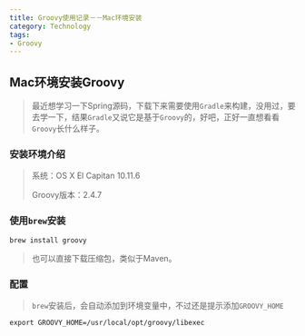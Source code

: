 ```yaml
---
title: Groovy使用记录－－Mac环境安装
category: Technology
tags:
- Groovy
---
```


## Mac环境安装Groovy

> 最近想学习一下Spring源码，下载下来需要使用``Gradle``来构建，没用过，要去学一下，结果``Gradle``又说它是基于``Groovy``的，好吧，正好一直想看看``Groovy``长什么样子。

### 安装环境介绍

> 系统：OS X El Capitan 10.11.6
> 
> Groovy版本：2.4.7

<!-- more -->

### 使用``brew``安装

```shell
brew install groovy
```

> 也可以直接下载压缩包，类似于Maven。

### 配置

> ``brew``安装后，会自动添加到环境变量中，不过还是提示添加``GROOVY_HOME``

```
export GROOVY_HOME=/usr/local/opt/groovy/libexec
```